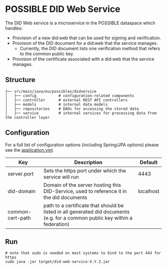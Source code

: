 # POSSIBLE DID Web Service
The DID Web service is a microservice in the POSSIBLE dataspace which handles:
- Provision of a new did:web that can be used for signing and verification.
- Provision of the DID document for a did:web that the service manages.
  - Currently, the DID document lists one verification method that refers to the common public key.
- Provision of the certificate associated with a did:web that the service manages.

## Structure

```
├── src/main/java/eu/possiblex/didservice
│   ├── config          # configuration-related components
│   ├── controller      # external REST API controllers
│   ├── models          # internal data models
│   ├── repositories    # DAOs for accessing the stored data
│   ├── service         # internal services for processing data from the controller layer
```

## Configuration

For a full list of configuration options (including Spring/JPA options) please see the 
[application.yml](src/main/resources/application.yml).

| Key                                | Description                                                                                                                              | Default   |
|------------------------------------|------------------------------------------------------------------------------------------------------------------------------------------|-----------|
| server.port                        | Sets the https port under which the service will run                                                                                     | 4443      |
| did-domain                         | Domain of the server hosting this DID-Service, used to reference it in the did documents                                                 | localhost |
| common-cert-path                   | path to a certificate that should be listed in all generated did documents (e.g. for a common public key within a federation) |           |



## Run
    # note that sudo is needed on most systems to bind to the port 443 for https
    sudo java -jar target/did-web-service-X.Y.Z.jar
